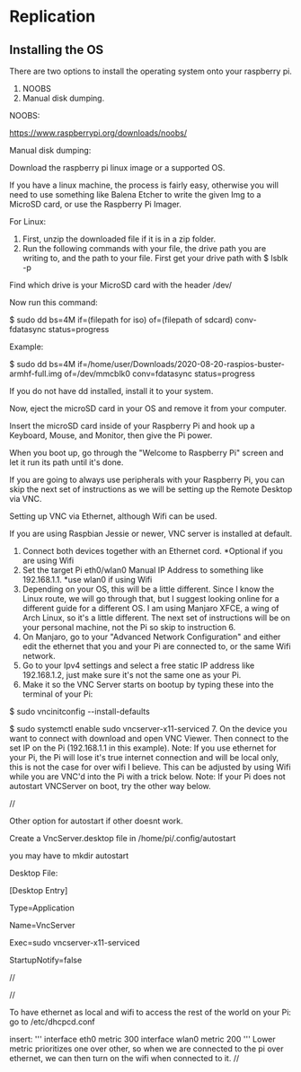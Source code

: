 # Replication

## Installing the OS

There are two options to install the operating system onto your raspberry pi.
1. NOOBS
2. Manual disk dumping. 

NOOBS:

https://www.raspberrypi.org/downloads/noobs/

Manual disk dumping:

Download the raspberry pi linux image or a supported OS.

If you have a linux machine, the process is fairly easy, otherwise you will need to use something like Balena Etcher to write the given Img to a MicroSD card, or 
use the Raspberry Pi Imager.

For Linux:

1.  First, unzip the downloaded file if it is in a zip folder.
2. Run the following commands with your file, the drive path you are writing to, and the path to your file. 
First get your drive path with $ lsblk -p

Find which drive is your MicroSD card with the header /dev/

Now run this command: 

$ sudo dd bs=4M if=(filepath for iso) of=(filepath of sdcard) conv-fdatasync status=progress

Example:

$ sudo dd bs=4M if=/home/user/Downloads/2020-08-20-raspios-buster-armhf-full.img of=/dev/mmcblk0 conv=fdatasync status=progress

If you do not have dd installed, install it to your system. 

Now, eject the microSD card in your OS and remove it from your computer.

Insert the microSD card inside of your Raspberry Pi and hook up a Keyboard, Mouse, and Monitor, then give the Pi power.

When you boot up, go through the "Welcome to Raspberry Pi" screen and let it run its path until it's done.

If you are going to always use peripherals with your Raspberry Pi, you can skip the next set of instructions as we will be setting up the Remote Desktop via VNC.

Setting up VNC via Ethernet, although Wifi can be used. 

If you are using Raspbian Jessie or newer, VNC server is installed at default. 
1. Connect both devices together with an Ethernet cord. *Optional if you are using Wifi 
2. Set the target Pi eth0/wlan0 Manual IP Address to something like 192.168.1.1.  *use wlan0 if using Wifi
3. Depending on your OS, this will be a little different. Since I know the Linux route, we will go through that, but I suggest looking online for a different guide for a different OS. I am using Manjaro XFCE, a wing of Arch Linux, so it's a little different. The next set of instructions will be on your personal machine, not the Pi so skip to instruction 6.
4. On Manjaro, go to your "Advanced Network Configuration" and either edit the ethernet that you and your Pi are connected to, or the same Wifi network. 
5. Go to your Ipv4 settings and select a free static IP address like 192.168.1.2, just make sure it's not the same one as your Pi.
6. Make it so the VNC Server starts on bootup by typing these into the terminal of your Pi:

$ sudo vncinitconfig --install-defaults

$ sudo systemctl enable sudo vncserver-x11-serviced
7. On the device you want to connect with download and open VNC Viewer. Then connect to the set IP on the Pi (192.168.1.1 in this example).
Note: If you use ethernet for your Pi, the Pi will lose it's true internet connection and will be local only, this is not the case for over wifi I believe. 
This can be adjusted by using Wifi while you are VNC'd into the Pi with a trick below. 
Note: If your Pi does not autostart VNCServer on boot, try the other way below.

//

Other option for autostart if other doesnt work.

Create a VncServer.desktop file in /home/pi/.config/autostart

you may have to mkdir autostart

Desktop File:

[Desktop Entry]

Type=Application

Name=VncServer

Exec=sudo vncserver-x11-serviced

StartupNotify=false

//

//

To have ethernet as local and wifi to access the rest of the world on your Pi: 
go to /etc/dhcpcd.conf

insert:
'''
interface eth0
metric 300
interface wlan0
metric 200
'''
Lower metric prioritizes one over other, so when we are connected to the pi over ethernet, we can then turn on the wifi when connected to it. 
//

